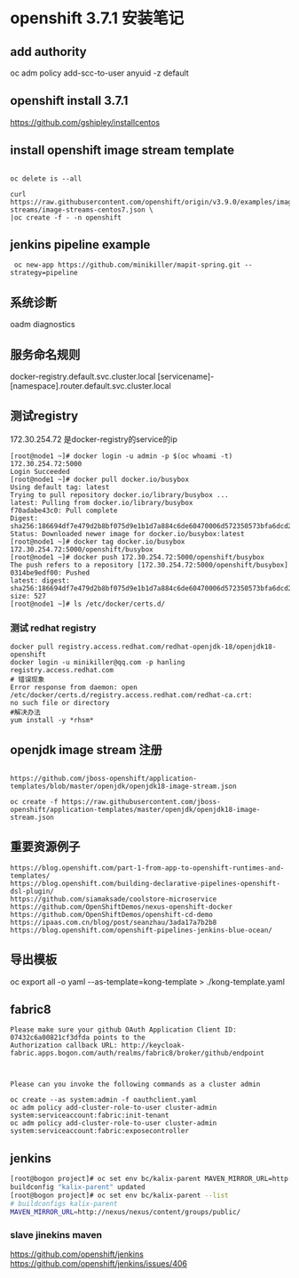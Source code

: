 # openshift 3.7.1 安装笔记
## add authority

oc adm policy add-scc-to-user anyuid -z default

## openshift install 3.7.1

https://github.com/gshipley/installcentos

## install openshift image stream template

```batch

oc delete is --all

curl https://raw.githubusercontent.com/openshift/origin/v3.9.0/examples/image-streams/image-streams-centos7.json \
|oc create -f - -n openshift

```

## jenkins pipeline example

```batch
 oc new-app https://github.com/minikiller/mapit-spring.git --strategy=pipeline
```

## 系统诊断

 oadm diagnostics
 
 ## 服务命名规则
 
 docker-registry.default.svc.cluster.local
 [servicename]-[namespace].router.default.svc.cluster.local
 
 ## 测试registry
 172.30.254.72 是docker-registry的service的ip
 ```batch
[root@node1 ~]# docker login -u admin -p $(oc whoami -t) 172.30.254.72:5000
Login Succeeded
[root@node1 ~]# docker pull docker.io/busybox
Using default tag: latest
Trying to pull repository docker.io/library/busybox ...
latest: Pulling from docker.io/library/busybox
f70adabe43c0: Pull complete
Digest: sha256:186694df7e479d2b8bf075d9e1b1d7a884c6de60470006d572350573bfa6dcd2
Status: Downloaded newer image for docker.io/busybox:latest
[root@node1 ~]# docker tag docker.io/busybox 172.30.254.72:5000/openshift/busybox
[root@node1 ~]# docker push 172.30.254.72:5000/openshift/busybox
The push refers to a repository [172.30.254.72:5000/openshift/busybox]
0314be9edf00: Pushed
latest: digest: sha256:186694df7e479d2b8bf075d9e1b1d7a884c6de60470006d572350573bfa6dcd2 size: 527
[root@node1 ~]# ls /etc/docker/certs.d/
```

### 测试 redhat registry 

```batch
docker pull registry.access.redhat.com/redhat-openjdk-18/openjdk18-openshift
docker login -u minikiller@qq.com -p hanling registry.access.redhat.com
# 错误现象
Error response from daemon: open /etc/docker/certs.d/registry.access.redhat.com/redhat-ca.crt: 
no such file or directory
#解决办法
yum install -y *rhsm*
```

## openjdk image stream 注册
```batch

https://github.com/jboss-openshift/application-templates/blob/master/openjdk/openjdk18-image-stream.json

oc create -f https://raw.githubusercontent.com/jboss-openshift/application-templates/master/openjdk/openjdk18-image-stream.json

```

## 重要资源例子
```batch
https://blog.openshift.com/part-1-from-app-to-openshift-runtimes-and-templates/
https://blog.openshift.com/building-declarative-pipelines-openshift-dsl-plugin/
https://github.com/siamaksade/coolstore-microservice
https://github.com/OpenShiftDemos/nexus-openshift-docker
https://github.com/OpenShiftDemos/openshift-cd-demo
https://ipaas.com.cn/blog/post/seanzhau/3ada17a7b2b8 
https://blog.openshift.com/openshift-pipelines-jenkins-blue-ocean/
```

## 导出模板 
 oc export all -o yaml --as-template=kong-template > ./kong-template.yaml

## fabric8
``` 
Please make sure your github OAuth Application Client ID: 07432c6a00821cf3dfda points to the
Authorization callback URL: http://keycloak-fabric.apps.bogon.com/auth/realms/fabric8/broker/github/endpoint



Please can you invoke the following commands as a cluster admin

oc create --as system:admin -f oauthclient.yaml
oc adm policy add-cluster-role-to-user cluster-admin system:serviceaccount:fabric:init-tenant
oc adm policy add-cluster-role-to-user cluster-admin system:serviceaccount:fabric:exposecontroller
```

## jenkins
```bash
[root@bogon project]# oc set env bc/kalix-parent MAVEN_MIRROR_URL=http://nexus/nexus/content/groups/public/
buildconfig "kalix-parent" updated
[root@bogon project]# oc set env bc/kalix-parent --list
# buildconfigs kalix-parent
MAVEN_MIRROR_URL=http://nexus/nexus/content/groups/public/
```

### slave jinekins maven
https://github.com/openshift/jenkins
https://github.com/openshift/jenkins/issues/406